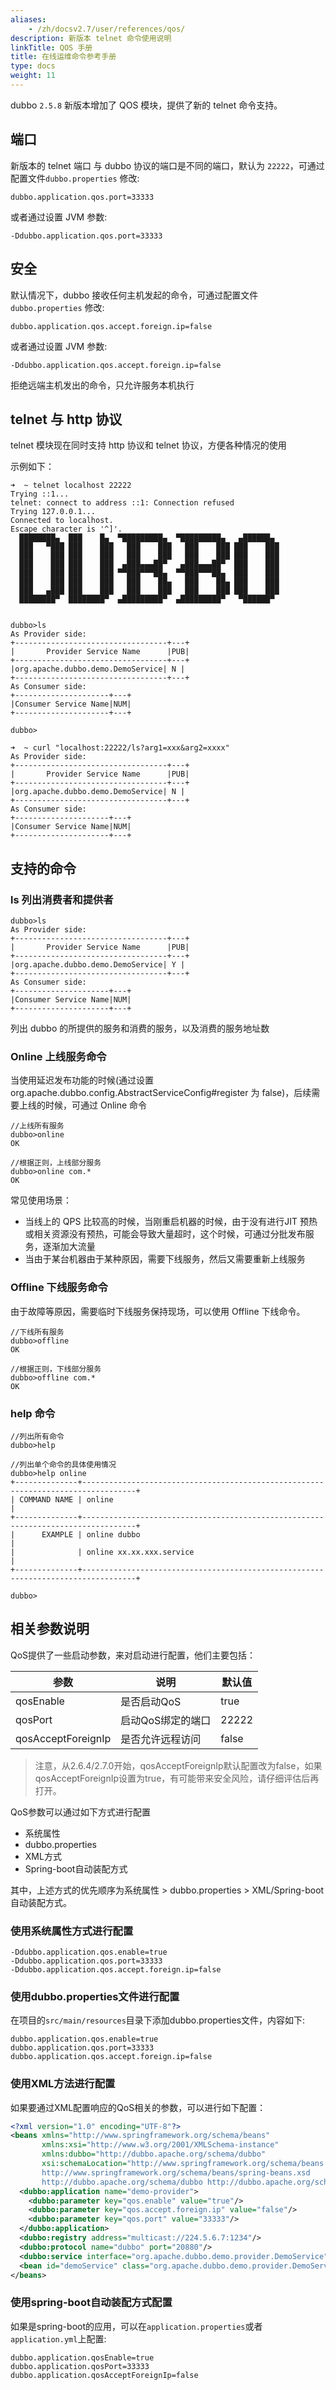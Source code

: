 ```yaml
---
aliases:
    - /zh/docsv2.7/user/references/qos/
description: 新版本 telnet 命令使用说明
linkTitle: QOS 手册
title: 在线运维命令参考手册
type: docs
weight: 11
---
```




dubbo `2.5.8` 新版本增加了 QOS 模块，提供了新的 telnet 命令支持。

## 端口
新版本的 telnet 端口 与 dubbo 协议的端口是不同的端口，默认为 `22222`，可通过配置文件`dubbo.properties` 修改:

```
dubbo.application.qos.port=33333
```

或者通过设置 JVM 参数:

```
-Ddubbo.application.qos.port=33333
```

## 安全

默认情况下，dubbo 接收任何主机发起的命令，可通过配置文件`dubbo.properties` 修改:

```
dubbo.application.qos.accept.foreign.ip=false
```

或者通过设置 JVM 参数:

```
-Ddubbo.application.qos.accept.foreign.ip=false
```

拒绝远端主机发出的命令，只允许服务本机执行


## telnet 与 http 协议

telnet 模块现在同时支持 http 协议和 telnet 协议，方便各种情况的使用

示例如下：

```
➜  ~ telnet localhost 22222
Trying ::1...
telnet: connect to address ::1: Connection refused
Trying 127.0.0.1...
Connected to localhost.
Escape character is '^]'.
  ████████▄  ███    █▄  ▀█████████▄  ▀█████████▄   ▄██████▄
  ███   ▀███ ███    ███   ███    ███   ███    ███ ███    ███
  ███    ███ ███    ███   ███    ███   ███    ███ ███    ███
  ███    ███ ███    ███  ▄███▄▄▄██▀   ▄███▄▄▄██▀  ███    ███
  ███    ███ ███    ███ ▀▀███▀▀▀██▄  ▀▀███▀▀▀██▄  ███    ███
  ███    ███ ███    ███   ███    ██▄   ███    ██▄ ███    ███
  ███   ▄███ ███    ███   ███    ███   ███    ███ ███    ███
  ████████▀  ████████▀  ▄█████████▀  ▄█████████▀   ▀██████▀


dubbo>ls
As Provider side:
+----------------------------------+---+
|       Provider Service Name      |PUB|
+----------------------------------+---+
|org.apache.dubbo.demo.DemoService| N |
+----------------------------------+---+
As Consumer side:
+---------------------+---+
|Consumer Service Name|NUM|
+---------------------+---+

dubbo>
```


```
➜  ~ curl "localhost:22222/ls?arg1=xxx&arg2=xxxx"
As Provider side:
+----------------------------------+---+
|       Provider Service Name      |PUB|
+----------------------------------+---+
|org.apache.dubbo.demo.DemoService| N |
+----------------------------------+---+
As Consumer side:
+---------------------+---+
|Consumer Service Name|NUM|
+---------------------+---+
```

## 支持的命令

### ls 列出消费者和提供者

```
dubbo>ls
As Provider side:
+----------------------------------+---+
|       Provider Service Name      |PUB|
+----------------------------------+---+
|org.apache.dubbo.demo.DemoService| Y |
+----------------------------------+---+
As Consumer side:
+---------------------+---+
|Consumer Service Name|NUM|
+---------------------+---+
```

列出 dubbo 的所提供的服务和消费的服务，以及消费的服务地址数

### Online 上线服务命令

当使用延迟发布功能的时候(通过设置 org.apache.dubbo.config.AbstractServiceConfig#register 为 false)，后续需要上线的时候，可通过 Online 命令

```
//上线所有服务
dubbo>online
OK

//根据正则，上线部分服务
dubbo>online com.*
OK
```

常见使用场景：

 - 当线上的 QPS 比较高的时候，当刚重启机器的时候，由于没有进行JIT 预热或相关资源没有预热，可能会导致大量超时，这个时候，可通过分批发布服务，逐渐加大流量
 - 当由于某台机器由于某种原因，需要下线服务，然后又需要重新上线服务



### Offline 下线服务命令

由于故障等原因，需要临时下线服务保持现场，可以使用 Offline 下线命令。


```
//下线所有服务
dubbo>offline
OK

//根据正则，下线部分服务
dubbo>offline com.*
OK
```

### help 命令



```
//列出所有命令
dubbo>help

//列出单个命令的具体使用情况
dubbo>help online
+--------------+----------------------------------------------------------------------------------+
| COMMAND NAME | online                                                                           |
+--------------+----------------------------------------------------------------------------------+
|      EXAMPLE | online dubbo                                                                     |
|              | online xx.xx.xxx.service                                                         |
+--------------+----------------------------------------------------------------------------------+

dubbo>
```

## 相关参数说明

QoS提供了一些启动参数，来对启动进行配置，他们主要包括：

| 参数               | 说明              | 默认值 |
| ------------------ | ----------------- | ------ |
| qosEnable          | 是否启动QoS       | true   |
| qosPort            | 启动QoS绑定的端口 | 22222  |
| qosAcceptForeignIp | 是否允许远程访问  | false  |

> 注意，从2.6.4/2.7.0开始，qosAcceptForeignIp默认配置改为false，如果qosAcceptForeignIp设置为true，有可能带来安全风险，请仔细评估后再打开。

QoS参数可以通过如下方式进行配置

* 系统属性
* dubbo.properties
* XML方式
* Spring-boot自动装配方式

其中，上述方式的优先顺序为系统属性 > dubbo.properties > XML/Spring-boot自动装配方式。

### 使用系统属性方式进行配置

```
-Ddubbo.application.qos.enable=true
-Ddubbo.application.qos.port=33333
-Ddubbo.application.qos.accept.foreign.ip=false
```

### 使用dubbo.properties文件进行配置

在项目的`src/main/resources`目录下添加dubbo.properties文件，内容如下:
```
dubbo.application.qos.enable=true
dubbo.application.qos.port=33333
dubbo.application.qos.accept.foreign.ip=false
```

### 使用XML方法进行配置

如果要通过XML配置响应的QoS相关的参数，可以进行如下配置：

```xml
<?xml version="1.0" encoding="UTF-8"?>
<beans xmlns="http://www.springframework.org/schema/beans"
       xmlns:xsi="http://www.w3.org/2001/XMLSchema-instance"
       xmlns:dubbo="http://dubbo.apache.org/schema/dubbo"
       xsi:schemaLocation="http://www.springframework.org/schema/beans
       http://www.springframework.org/schema/beans/spring-beans.xsd
       http://dubbo.apache.org/schema/dubbo http://dubbo.apache.org/schema/dubbo/dubbo.xsd">
  <dubbo:application name="demo-provider">
    <dubbo:parameter key="qos.enable" value="true"/>
    <dubbo:parameter key="qos.accept.foreign.ip" value="false"/>
    <dubbo:parameter key="qos.port" value="33333"/>
  </dubbo:application>
  <dubbo:registry address="multicast://224.5.6.7:1234"/>
  <dubbo:protocol name="dubbo" port="20880"/>
  <dubbo:service interface="org.apache.dubbo.demo.provider.DemoService" ref="demoService"/>
  <bean id="demoService" class="org.apache.dubbo.demo.provider.DemoServiceImpl"/>
</beans>
```

### 使用spring-boot自动装配方式配置

如果是spring-boot的应用，可以在`application.properties`或者`application.yml`上配置:

```
dubbo.application.qosEnable=true
dubbo.application.qosPort=33333
dubbo.application.qosAcceptForeignIp=false
```